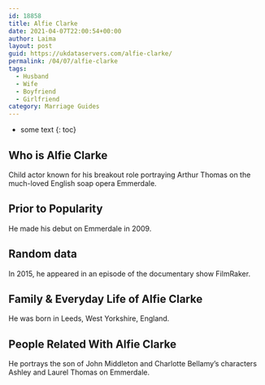 ```yaml
---
id: 18858
title: Alfie Clarke
date: 2021-04-07T22:00:54+00:00
author: Laima
layout: post
guid: https://ukdataservers.com/alfie-clarke/
permalink: /04/07/alfie-clarke
tags:
  - Husband
  - Wife
  - Boyfriend
  - Girlfriend
category: Marriage Guides
---
```


* some text
{: toc}


## Who is Alfie Clarke
                  
                  
                  
Child actor known for his breakout role portraying Arthur Thomas on the much-loved English soap opera Emmerdale.
                  
              
            
              
            
                
                
                
## Prior to Popularity
                  
                  
                  
He made his debut on Emmerdale in 2009.
                  
              
            
              
            
                
                
                
## Random data
                  
                  
                  
In 2015, he appeared in an episode of the documentary show FilmRaker.
                  
              
            
              
            
                
                
                
## Family & Everyday Life of Alfie Clarke
                  
                  
                  
He was born in Leeds, West Yorkshire, England.
                  
              
            
              
            
                
                
                
## People Related With Alfie Clarke
                  
                  
                  
He portrays the son of John Middleton and Charlotte Bellamy&#8217;s characters Ashley and Laurel Thomas on Emmerdale.
                  
              
            
              
            
                
              
            
              
              
            
            
              
            
          
          
          